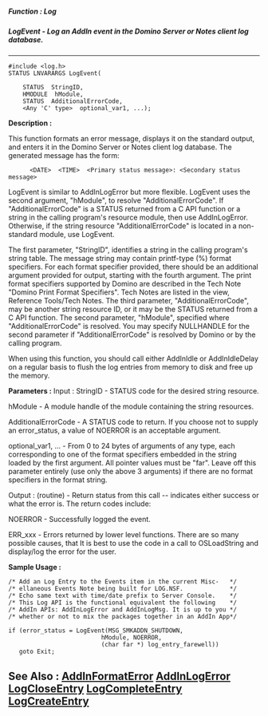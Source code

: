 ##### Function : Log
##### LogEvent - Log an AddIn event in the Domino Server or Notes client log database.
---
```
#include <log.h>
STATUS LNVARARGS LogEvent(

	STATUS  StringID,
	HMODULE  hModule,
	STATUS  AdditionalErrorCode,
	<Any 'C' type>  optional_var1, ...);
```
**Description :**

This function formats an error message, displays it on the standard output, and 
enters it in the Domino Server or Notes client log database.  The generated 
message has the form:
 
          <DATE>  <TIME>  <Primary status message>: <Secondary status message>

LogEvent is similar to AddInLogError but more flexible.  LogEvent uses the 
second argument, "hModule", to resolve "AdditionalErrorCode".  If 
"AdditionalErrorCode" is a STATUS returned from a C API function or a string in 
the calling program's resource module, then use AddInLogError.  Otherwise, if 
the string resource "AdditionalErrorCode" is located in a non-standard module, 
use LogEvent.

The first parameter, "StringID", identifies a string in the calling program's 
string table.  The message string may contain printf-type (%) format 
specifiers.  For each format specifier provided, there should be an additional 
argument provided for output, starting with the fourth argument.  The print 
format specifiers supported by Domino are described in the Tech Note "Domino 
Print Format Specifiers".  Tech Notes are listed in the view, Reference 
Tools/Tech Notes.  The third parameter, "AdditionalErrorCode", may be another 
string resource ID, or it may be the STATUS returned from a C API function. The 
second parameter, "hModule", specified where "AdditionalErrorCode" is 
resolved.  You may specify NULLHANDLE for the second parameter if 
"AdditionalErrorCode" is resolved by Domino or by the calling program.

When using this function, you should call either AddInIdle or AddInIdleDelay on 
a regular basis to flush the log entries from memory to disk and free up the 
memory.

**Parameters :**
Input :
StringID  -  STATUS code for the desired string resource.

hModule  -  A module handle of the module containing the string resources.

AdditionalErrorCode  -  A STATUS code to return.  If you choose not to supply an error_status, a value of NOERROR is an acceptable argument.

optional_var1, ...  -  From 0 to 24 bytes of arguments of any type, each corresponding to one of the format specifiers embedded in the string loaded by the first argument.  All pointer values must be "far".  Leave off this parameter entirely (use only the above 3 arguments) if there are no format specifiers in the format string.

Output :
(routine)  -  Return status from this call -- indicates either success or what the error is. The return codes include:

NOERROR - Successfully logged the event.

ERR_xxx - Errors returned by lower level functions.  There are so many possible causes, that It is best to use the code in a call to OSLoadString and display/log the error for the user.



**Sample Usage :**
```
/* Add an Log Entry to the Events item in the current Misc-   */
/* ellaneous Events Note being built for LOG.NSF.             */
/* Echo same text with time/date prefix to Server Console.    */
/* This Log API is the functional equivalent the following    */
/* AddIn APIs: AddInLogError and AddInLogMsg. It is up to you */
/* whether or not to mix the packages together in an AddIn App*/

if (error_status = LogEvent(MSG_SMKADDN_SHUTDOWN,
                          hModule, NOERROR,
                          (char far *) log_entry_farewell))
   goto Exit;
```
**See Also :**
[AddInFormatError](/reference/Func/AddInFormatError)
[AddInLogError](/reference/Func/AddInLogError)
[LogCloseEntry](/reference/Func/LogCloseEntry)
[LogCompleteEntry](/reference/Func/LogCompleteEntry)
[LogCreateEntry](/reference/Func/LogCreateEntry)
---
